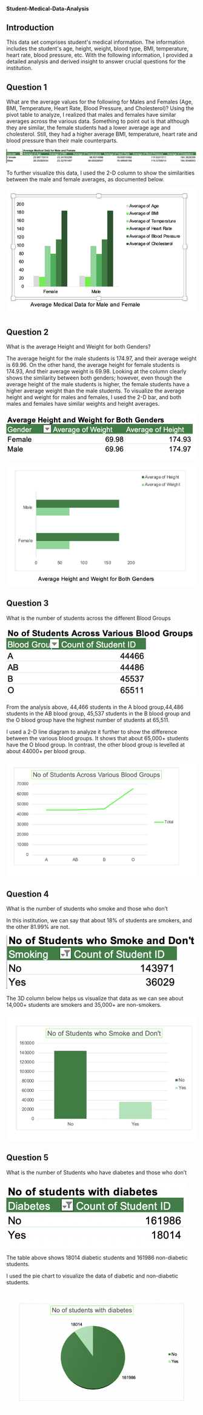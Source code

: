 #### Student-Medical-Data-Analysis

## Introduction 
This data set comprises student's medical information. The information includes the student's age, height, weight, blood type, BMI, temperature, heart rate, blood pressure, etc. With the following information, I provided a detailed analysis and derived insight to answer crucial questions for the institution. 


## Question 1 
What are the average values for the following for Males and Females (Age, BMI, Temperature, Heart Rate, Blood Pressure, and Cholesterol)?
Using the pivot table to analyze, I realized that males and females have similar averages across the various data. Something to point out is that although they are similar, the female students had a lower average age and cholesterol. Still, they had a higher average BMI, temperature, heart rate and blood pressure than their male counterparts. 



![](Average_breakdown.jpg)


To further visualize this data,  I used the 2-D column to show the similarities between the male and female averages, as documented below.  


![](Average_breakdown.Visuals.jpg)

## Question 2 
What is the average Height and Weight for both Genders?

The  average height for the male students is 174.97, and their average weight is 69.96. On the other hand, the average height for female students is 174.93, And their average weight is 69.98. Looking at the column clearly shows the similarity between both genders; however, even though the average height of the male students is higher, the female students have a higher average weight  than the male students. To visualize the average height and weight for males and females, I used the 2-D bar, and both males and females have  similar weights and height averages.


![](Average_H&W.jpg)


![](Average_H&W.Visuals.jpg) 


## Question 3 
What is the number of students across the different Blood Groups

![](Blood_group.jpg)

From the analysis above, 44,466 students in the A blood group,44,486 students in the AB blood group, 45,537 students in the B blood group and the O blood group have the highest number of students at 65,511. 

I used a 2-D line diagram to analyze it further to show the difference between the various blood groups. It shows that about 65,000+ students have the O blood group. In contrast, the other blood group is levelled at about 44000+ per blood group. 

![](Blood_group.Visuals.jpg) 


## Question 4 
What is the number of students who smoke and those who don’t

In this institution, we can say that about 18% of students are smokers, and the other 81.99% are not. 

![](Smoke_analysis.jpg)

The 3D column below helps us visualize that data as we can see about 14,000+ students are smokers and 35,000+ are non-smokers. 

![](Smoke_analysis.Visuals.jpg)


## Question 5 

What is the number of Students who have diabetes and those who don’t

![](Diabetics_analysis.jpg) 

The table above shows 18014 diabetic students and 161986 non-diabetic students.

I used the pie chart to visualize the data of diabetic and non-diabetic students. 

![](Diabetics_analysis.Visuals.jpg) 




